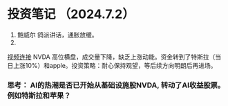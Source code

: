 # 投资笔记 （2024.7.2）



1. 鲍威尔 鸽派讲话，通胀放缓。
2.
  [视频连接](https://youtu.be/NT6W0DiawVg?si=48gKhREAedOhk6QJ)
NVDA 高位横盘，成交量下降，缺乏上涨动能。资金转到了特斯拉（当日上涨10%）和apple。投资策略：耐心保持观望，等后续方向明朗后再进场。

### 思考： AI的热潮是否已开始从基础设施股NVDA, 转动了AI收益股票。例如特斯拉和苹果？ 







